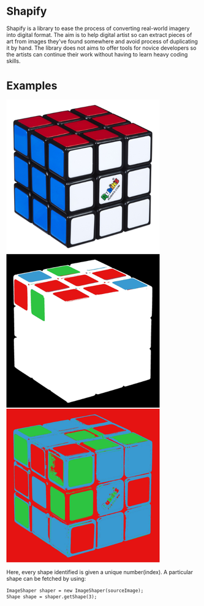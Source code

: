# Shapify
Shapify is a library to ease the process of converting real-world imagery into digital format. The aim is to help digital artist so can extract pieces of art from images they've found somewhere and avoid process of duplicating it by hand.
The library does not aims to offer tools for novice developers so the artists can continue their work without having to learn heavy coding skills.

# Examples


<img src="https://github.com/svr8/Shapify/blob/master/images/image.jpeg" alt="drawing" width="400" height="400"/> 
<img src="https://github.com/svr8/Shapify/blob/master/images/shapified2.jpeg" alt="drawing" width="400" height="400"/> <img src="https://github.com/svr8/Shapify/blob/master/images/shapified.jpeg" alt="drawing" width="400" height="400"/>

Here, every shape identified is given a unique number(index). 
A particular shape can be fetched by using:
```
ImageShaper shaper = new ImageShaper(sourceImage);
Shape shape = shaper.getShape(3);
```
